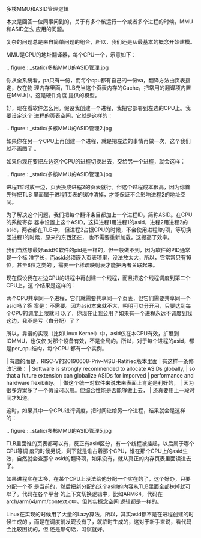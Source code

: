     
多核MMU和ASID管理逻辑

本文是回答一位同事问到的，关于有多个核运行一个或者多个进程的时候，MMU和ASID怎么
应用的问题。

复杂的问题总是来自简单问题的组合，所以，我们还是从最基本的概念开始建模。

MMU是CPU的地址翻译器，每个CPU一个，示意如下：

  .. figure:: _static/多核MMU的ASID管理.jpg

你从全系统看，pa只有一份，而每个cpu都有自己的一份va，翻译方法由页表指定，放在物
理内存里面，TLB充当这个页表内存的Cache，把常用的翻译项内置在MMU中。这是硬件角度
提供的模型。

好，现在看软件怎么用。假设我创建一个进程，我把它部署到左边的CPU上。我要设定这个
进程的页表空间，它就是这样的：

  .. figure:: _static/多核MMU的ASID管理2.jpg

如果你在另一个CPU上再创建一个进程，就是把左边的事情再做一次，这个我们就不画图了
。

如果你现在要把左边这个CPU的进程切换出去，交给另一个进程，就会这样：

  .. figure:: _static/多核MMU的ASID管理3.jpg

进程1暂时放一边，页表换成进程2的页表就行。但这个过程成本很高，因为你首先得把TLB
里面属于进程1页表的缓冲清掉，才能保证不会影响进程2的地址空间。

为了解决这个问题，我们把每个翻译条目都加上一个进程ID，简称ASID。在CPU的系统寄存
器中设置上这个ASID，这样进程1用进程1的asid，进程2用进程2的asid，两者都在TLB中，
但进程2占据CPU的时候，不会使用进程1的项，等切换回进程1的时候，原来的东西还在，
也不需要重新加载，这提高了效率。

我们当然想最好asid和软件的pid是一样的，但一般做不到，因为软件的PID通常是一个标
准字长，而asid必须嵌入页表项里，没法放太大，所以，它常常只有16位，甚至8位之类的
，需要一个稀疏映射表才能把两者关联起来。

现在假设我在左边CPU的进程中再创建一个线程，而且把这个线程调度到第二个CPU上，这
个结果是这样的：

两个CPU共享同一个进程，它们就需要共享同一个页表，但它们需要共享同一个asid吗？答
案是：不需要。因为asid本来就不大，明明可以分开用，只要达到每个CPU的调度上限就可
以了，你现在让我公用？如果有一个进程永远不调度到我这边，我不是亏（白分配）了？

所以，靠谱的实现（比如Linux Kernel）中，asid仅在本CPU有效，扩展到IOMMU，也仅仅
对那个设备有效，不是全局的。所以，对于每个进程的asid，都是per_cpu结构，每个CPU
都有一个实例。

  | 有趣的而是，RISC-V的20190608-Priv-MSU-Ratified版本里面
  | 有这样一条修改记录：
  | Software is strongly recommended to allocate ASIDs globally,
  | so that a future extension can globalize ASIDs for imporved
  | performance and hardware flexibility。
  | 做这个统一对软件来说未来表面上肯定是利好的，
  | 因为很多方案多了一个假设可以用。但综合性能是否能够做上去，
  | 还真要用上一段时间才知道。

这时，如果其中一个CPU进行调度，把时间让给另一个进程，结果就会是这样的：

  .. figure:: _static/多核MMU的ASID管理5.jpg

TLB里面谁的页表都可以有，反正有asid区分，有一个线程被挂起，以后属于哪个CPU等调
度的时候另说，剩下就是谁占着那个CPU，谁在那个CPU上的asid生效，自然就会查那个
asid的翻译项，如果没有，就从真正的内存页表里面读进去了。

如果进程实在太多，在某个CPU上没法给他分配一个实在的了，这个好办，只要分配一个不
是当前的，然后把新分配的这个asid的内容从TLB里面全部抹掉就可以了。代码在各个平台
的上下文切换逻辑中，比如ARM64，代码在arch/arm64/mm/context.c中。但其实概念空间
逻辑都是一样的。

Linux在实现的时候用了大量的Lazy算法，所以，其实asid都不是在进程创建的时候生成的
，而是在调度前发现没有了，就临时生成的，这对于新手来说，看代码会比较困扰的，但
还是那句话，习惯就好。
